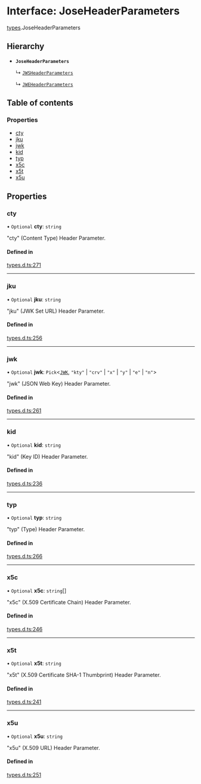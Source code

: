 # Interface: JoseHeaderParameters

[types](../modules/types.md).JoseHeaderParameters

## Hierarchy

- **`JoseHeaderParameters`**

  ↳ [`JWSHeaderParameters`](types.JWSHeaderParameters.md)

  ↳ [`JWEHeaderParameters`](types.JWEHeaderParameters.md)

## Table of contents

### Properties

- [cty](types.JoseHeaderParameters.md#cty)
- [jku](types.JoseHeaderParameters.md#jku)
- [jwk](types.JoseHeaderParameters.md#jwk)
- [kid](types.JoseHeaderParameters.md#kid)
- [typ](types.JoseHeaderParameters.md#typ)
- [x5c](types.JoseHeaderParameters.md#x5c)
- [x5t](types.JoseHeaderParameters.md#x5t)
- [x5u](types.JoseHeaderParameters.md#x5u)

## Properties

### cty

• `Optional` **cty**: `string`

"cty" (Content Type) Header Parameter.

#### Defined in

[types.d.ts:271](https://github.com/panva/jose/blob/v3.14.3/src/types.d.ts#L271)

___

### jku

• `Optional` **jku**: `string`

"jku" (JWK Set URL) Header Parameter.

#### Defined in

[types.d.ts:256](https://github.com/panva/jose/blob/v3.14.3/src/types.d.ts#L256)

___

### jwk

• `Optional` **jwk**: `Pick`<[`JWK`](types.JWK.md), ``"kty"`` \| ``"crv"`` \| ``"x"`` \| ``"y"`` \| ``"e"`` \| ``"n"``\>

"jwk" (JSON Web Key) Header Parameter.

#### Defined in

[types.d.ts:261](https://github.com/panva/jose/blob/v3.14.3/src/types.d.ts#L261)

___

### kid

• `Optional` **kid**: `string`

"kid" (Key ID) Header Parameter.

#### Defined in

[types.d.ts:236](https://github.com/panva/jose/blob/v3.14.3/src/types.d.ts#L236)

___

### typ

• `Optional` **typ**: `string`

"typ" (Type) Header Parameter.

#### Defined in

[types.d.ts:266](https://github.com/panva/jose/blob/v3.14.3/src/types.d.ts#L266)

___

### x5c

• `Optional` **x5c**: `string`[]

"x5c" (X.509 Certificate Chain) Header Parameter.

#### Defined in

[types.d.ts:246](https://github.com/panva/jose/blob/v3.14.3/src/types.d.ts#L246)

___

### x5t

• `Optional` **x5t**: `string`

"x5t" (X.509 Certificate SHA-1 Thumbprint) Header Parameter.

#### Defined in

[types.d.ts:241](https://github.com/panva/jose/blob/v3.14.3/src/types.d.ts#L241)

___

### x5u

• `Optional` **x5u**: `string`

"x5u" (X.509 URL) Header Parameter.

#### Defined in

[types.d.ts:251](https://github.com/panva/jose/blob/v3.14.3/src/types.d.ts#L251)
